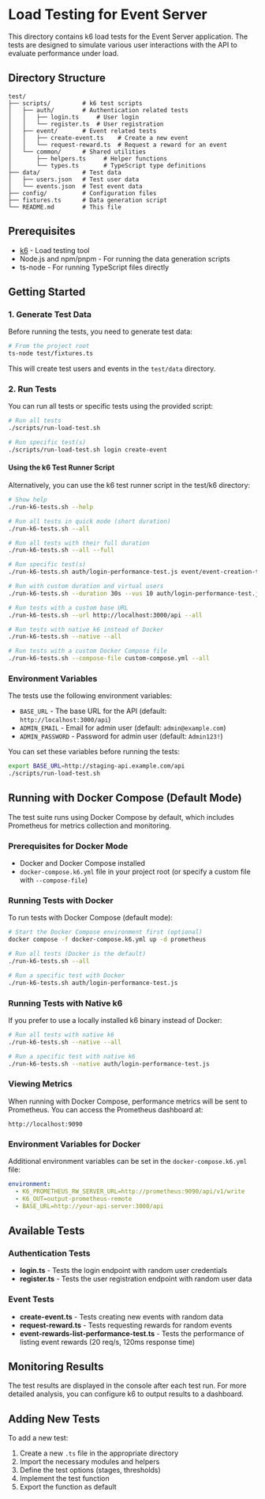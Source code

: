# Load Testing for Event Server

This directory contains k6 load tests for the Event Server application. The tests are designed to simulate various user interactions with the API to evaluate performance under load.

## Directory Structure

```
test/
├── scripts/         # k6 test scripts
│   ├── auth/        # Authentication related tests
│   │   ├── login.ts     # User login
│   │   └── register.ts  # User registration
│   ├── event/       # Event related tests
│   │   ├── create-event.ts    # Create a new event
│   │   └── request-reward.ts  # Request a reward for an event
│   └── common/      # Shared utilities
│       ├── helpers.ts     # Helper functions
│       └── types.ts       # TypeScript type definitions
├── data/            # Test data
│   ├── users.json   # Test user data
│   └── events.json  # Test event data
├── config/          # Configuration files
├── fixtures.ts      # Data generation script
└── README.md        # This file
```

## Prerequisites

- [k6](https://k6.io/docs/getting-started/installation/) - Load testing tool
- Node.js and npm/pnpm - For running the data generation scripts
- ts-node - For running TypeScript files directly

## Getting Started

### 1. Generate Test Data

Before running the tests, you need to generate test data:

```bash
# From the project root
ts-node test/fixtures.ts
```

This will create test users and events in the `test/data` directory.

### 2. Run Tests

You can run all tests or specific tests using the provided script:

```bash
# Run all tests
./scripts/run-load-test.sh

# Run specific test(s)
./scripts/run-load-test.sh login create-event
```

#### Using the k6 Test Runner Script

Alternatively, you can use the k6 test runner script in the test/k6 directory:

```bash
# Show help
./run-k6-tests.sh --help

# Run all tests in quick mode (short duration)
./run-k6-tests.sh --all

# Run all tests with their full duration
./run-k6-tests.sh --all --full

# Run specific test(s)
./run-k6-tests.sh auth/login-performance-test.js event/event-creation-test.js

# Run with custom duration and virtual users
./run-k6-tests.sh --duration 30s --vus 10 auth/login-performance-test.js

# Run tests with a custom base URL
./run-k6-tests.sh --url http://localhost:3000/api --all

# Run tests with native k6 instead of Docker
./run-k6-tests.sh --native --all

# Run tests with a custom Docker Compose file
./run-k6-tests.sh --compose-file custom-compose.yml --all
```

### Environment Variables

The tests use the following environment variables:

- `BASE_URL` - The base URL for the API (default: `http://localhost:3000/api`)
- `ADMIN_EMAIL` - Email for admin user (default: `admin@example.com`)
- `ADMIN_PASSWORD` - Password for admin user (default: `Admin123!`)

You can set these variables before running the tests:

```bash
export BASE_URL=http://staging-api.example.com/api
./scripts/run-load-test.sh
```

## Running with Docker Compose (Default Mode)

The test suite runs using Docker Compose by default, which includes Prometheus for metrics collection and monitoring.

### Prerequisites for Docker Mode

- Docker and Docker Compose installed
- `docker-compose.k6.yml` file in your project root (or specify a custom file with `--compose-file`)

### Running Tests with Docker

To run tests with Docker Compose (default mode):

```bash
# Start the Docker Compose environment first (optional)
docker compose -f docker-compose.k6.yml up -d prometheus

# Run all tests (Docker is the default)
./run-k6-tests.sh --all

# Run a specific test with Docker
./run-k6-tests.sh auth/login-performance-test.js
```

### Running Tests with Native k6

If you prefer to use a locally installed k6 binary instead of Docker:

```bash
# Run all tests with native k6
./run-k6-tests.sh --native --all

# Run a specific test with native k6
./run-k6-tests.sh --native auth/login-performance-test.js
```

### Viewing Metrics

When running with Docker Compose, performance metrics will be sent to Prometheus. You can access the Prometheus dashboard at:

```
http://localhost:9090
```

### Environment Variables for Docker

Additional environment variables can be set in the `docker-compose.k6.yml` file:

```yaml
environment:
  - K6_PROMETHEUS_RW_SERVER_URL=http://prometheus:9090/api/v1/write
  - K6_OUT=output-prometheus-remote
  - BASE_URL=http://your-api-server:3000/api
```

## Available Tests

### Authentication Tests

- **login.ts** - Tests the login endpoint with random user credentials
- **register.ts** - Tests the user registration endpoint with random user data

### Event Tests

- **create-event.ts** - Tests creating new events with random data
- **request-reward.ts** - Tests requesting rewards for random events
- **event-rewards-list-performance-test.ts** - Tests the performance of listing event rewards (20 req/s, 120ms response time)

## Monitoring Results

The test results are displayed in the console after each test run. For more detailed analysis, you can configure k6 to output results to a dashboard.

## Adding New Tests

To add a new test:

1. Create a new `.ts` file in the appropriate directory
2. Import the necessary modules and helpers
3. Define the test options (stages, thresholds)
4. Implement the test function
5. Export the function as default 
